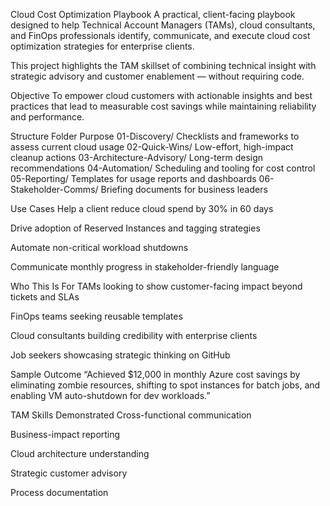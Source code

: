 Cloud Cost Optimization Playbook
A practical, client-facing playbook designed to help Technical Account Managers (TAMs), cloud consultants, and FinOps professionals identify, communicate, and execute cloud cost optimization strategies for enterprise clients.

This project highlights the TAM skillset of combining technical insight with strategic advisory and customer enablement — without requiring code.

Objective
To empower cloud customers with actionable insights and best practices that lead to measurable cost savings while maintaining reliability and performance.

Structure
Folder	Purpose
01-Discovery/	Checklists and frameworks to assess current cloud usage
02-Quick-Wins/	Low-effort, high-impact cleanup actions
03-Architecture-Advisory/	Long-term design recommendations
04-Automation/	Scheduling and tooling for cost control
05-Reporting/	Templates for usage reports and dashboards
06-Stakeholder-Comms/	Briefing documents for business leaders

Use Cases
Help a client reduce cloud spend by 30% in 60 days

Drive adoption of Reserved Instances and tagging strategies

Automate non-critical workload shutdowns

Communicate monthly progress in stakeholder-friendly language

Who This Is For
TAMs looking to show customer-facing impact beyond tickets and SLAs

FinOps teams seeking reusable templates

Cloud consultants building credibility with enterprise clients

Job seekers showcasing strategic thinking on GitHub

Sample Outcome
“Achieved $12,000 in monthly Azure cost savings by eliminating zombie resources, shifting to spot instances for batch jobs, and enabling VM auto-shutdown for dev workloads.”

TAM Skills Demonstrated
Cross-functional communication

Business-impact reporting

Cloud architecture understanding

Strategic customer advisory

Process documentation

